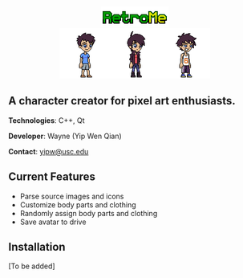 <div align="center">
    <img src="img/title_1.png"></img>
    <br>
    <img src="img/readme/avatar_1.png"></img><img src="img/readme/avatar_2.png"></img><img src="img/readme/avatar_3.png"></img>
</div>

## A character creator for pixel art enthusiasts.

**Technologies**: C++, Qt

**Developer**: Wayne (Yip Wen Qian)

**Contact**: yipw@usc.edu

## Current Features

- Parse source images and icons 
- Customize body parts and clothing
- Randomly assign body parts and clothing
- Save avatar to drive

## Installation

[To be added]
